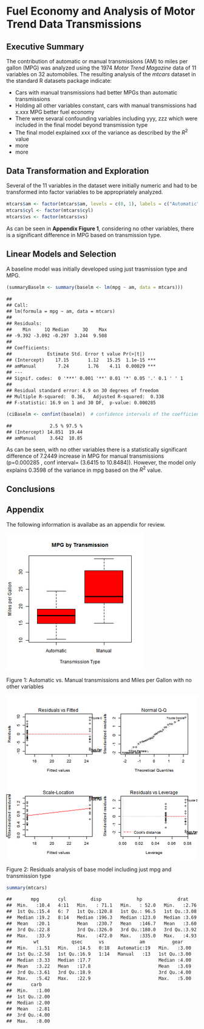 Fuel Economy and Analysis of Motor Trend Data Transmissions
========================================================

## Executive Summary

The contribution of automatic or manual transmissions (AM) to miles per gallon (MPG) was analyzed using the 1974 _Motor Trend Magazine_ data of 11 variables on 32 automobiles.  The resulting analysis of the _mtcars_ dataset in the standard R datasets package indicate:

- Cars with manual transmissions had better MPGs than automatic transmissions
- Holding all other variables constant, cars with manual transmissions had x.xxx MPG better fuel economy
- There were sevaral confounding variables including yyy, zzz which were included in the final model beyond transmission type
- The final model explained xxx of the variance as described by the $R^2$ value
- more
- more

## Data Transformation and Exploration

Several of the 11 variables in the dataset were initially numeric and had to be transformed into factor variables to be appropriately analyzed.


```r
mtcars$am <- factor(mtcars$am, levels = c(0, 1), labels = c("Automatic", "Manual"))
mtcars$cyl <- factor(mtcars$cyl)
mtcars$vs <- factor(mtcars$vs)
```

As can be seen in __Appendix Figure 1__, considering no other variables, there is a significant difference in MPG based on transmission type.

## Linear Models and Selection

A baseline model was initially developed using just trasmission type and MPG.

```r
(summaryBaselm <- summary(baselm <- lm(mpg ~ am, data = mtcars)))
```

```
## 
## Call:
## lm(formula = mpg ~ am, data = mtcars)
## 
## Residuals:
##    Min     1Q Median     3Q    Max 
## -9.392 -3.092 -0.297  3.244  9.508 
## 
## Coefficients:
##             Estimate Std. Error t value Pr(>|t|)    
## (Intercept)    17.15       1.12   15.25  1.1e-15 ***
## amManual        7.24       1.76    4.11  0.00029 ***
## ---
## Signif. codes:  0 '***' 0.001 '**' 0.01 '*' 0.05 '.' 0.1 ' ' 1
## 
## Residual standard error: 4.9 on 30 degrees of freedom
## Multiple R-squared:  0.36,	Adjusted R-squared:  0.338 
## F-statistic: 16.9 on 1 and 30 DF,  p-value: 0.000285
```

```r
(ciBaselm <- confint(baselm))  # confidence intervals of the coefficients
```

```
##              2.5 % 97.5 %
## (Intercept) 14.851  19.44
## amManual     3.642  10.85
```

As can be seen, with no other variables there is a statistically significant difference of 7.2449 increase in MPG for manual transmissions (p=0.000285 , conf interval= (3.6415 to 10.8484)). However, the model only explains 0.3598 of the variance in mpg based on the $R^2$ value.

## Conclusions


## Appendix
The following information is availabe as an appendix for review.

![plot of chunk unnamed-chunk-2](figure/unnamed-chunk-2.png) 

Figure 1: Automatic vs. Manual transmissions and Miles per Gallon with no other variables

![plot of chunk residuals](figure/residuals.png) 

Figure 2: Residuals analysis of base model including just mpg and transmission type



```r
summary(mtcars)
```

```
##       mpg       cyl         disp             hp             drat     
##  Min.   :10.4   4:11   Min.   : 71.1   Min.   : 52.0   Min.   :2.76  
##  1st Qu.:15.4   6: 7   1st Qu.:120.8   1st Qu.: 96.5   1st Qu.:3.08  
##  Median :19.2   8:14   Median :196.3   Median :123.0   Median :3.69  
##  Mean   :20.1          Mean   :230.7   Mean   :146.7   Mean   :3.60  
##  3rd Qu.:22.8          3rd Qu.:326.0   3rd Qu.:180.0   3rd Qu.:3.92  
##  Max.   :33.9          Max.   :472.0   Max.   :335.0   Max.   :4.93  
##        wt            qsec      vs             am          gear     
##  Min.   :1.51   Min.   :14.5   0:18   Automatic:19   Min.   :3.00  
##  1st Qu.:2.58   1st Qu.:16.9   1:14   Manual   :13   1st Qu.:3.00  
##  Median :3.33   Median :17.7                         Median :4.00  
##  Mean   :3.22   Mean   :17.8                         Mean   :3.69  
##  3rd Qu.:3.61   3rd Qu.:18.9                         3rd Qu.:4.00  
##  Max.   :5.42   Max.   :22.9                         Max.   :5.00  
##       carb     
##  Min.   :1.00  
##  1st Qu.:2.00  
##  Median :2.00  
##  Mean   :2.81  
##  3rd Qu.:4.00  
##  Max.   :8.00
```

